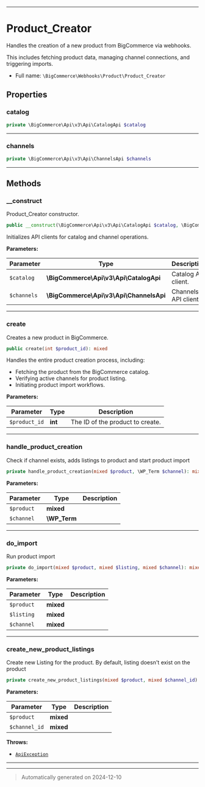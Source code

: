 ***

# Product_Creator

Handles the creation of a new product from BigCommerce via webhooks.

This includes fetching product data, managing channel connections, and triggering imports.

* Full name: `\BigCommerce\Webhooks\Product\Product_Creator`



## Properties


### catalog



```php
private \BigCommerce\Api\v3\Api\CatalogApi $catalog
```






***

### channels



```php
private \BigCommerce\Api\v3\Api\ChannelsApi $channels
```






***

## Methods


### __construct

Product_Creator constructor.

```php
public __construct(\BigCommerce\Api\v3\Api\CatalogApi $catalog, \BigCommerce\Api\v3\Api\ChannelsApi $channels): mixed
```

Initializes API clients for catalog and channel operations.






**Parameters:**

| Parameter | Type | Description |
|-----------|------|-------------|
| `$catalog` | **\BigCommerce\Api\v3\Api\CatalogApi** | Catalog API client. |
| `$channels` | **\BigCommerce\Api\v3\Api\ChannelsApi** | Channels API client. |





***

### create

Creates a new product in BigCommerce.

```php
public create(int $product_id): mixed
```

Handles the entire product creation process, including:
- Fetching the product from the BigCommerce catalog.
- Verifying active channels for product listing.
- Initiating product import workflows.






**Parameters:**

| Parameter | Type | Description |
|-----------|------|-------------|
| `$product_id` | **int** | The ID of the product to create. |





***

### handle_product_creation

Check if channel exists, adds listings to product and start product import

```php
private handle_product_creation(mixed $product, \WP_Term $channel): mixed
```








**Parameters:**

| Parameter | Type | Description |
|-----------|------|-------------|
| `$product` | **mixed** |  |
| `$channel` | **\WP_Term** |  |





***

### do_import

Run product import

```php
private do_import(mixed $product, mixed $listing, mixed $channel): mixed
```








**Parameters:**

| Parameter | Type | Description |
|-----------|------|-------------|
| `$product` | **mixed** |  |
| `$listing` | **mixed** |  |
| `$channel` | **mixed** |  |





***

### create_new_product_listings

Create new Listing for the product. By default, listing doesn't exist on the product

```php
private create_new_product_listings(mixed $product, mixed $channel_id): \BigCommerce\Api\v3\Model\ListingCollectionResponse
```








**Parameters:**

| Parameter | Type | Description |
|-----------|------|-------------|
| `$product` | **mixed** |  |
| `$channel_id` | **mixed** |  |




**Throws:**

- [`ApiException`](../../Api/v3/ApiException.md)



***


***
> Automatically generated on 2024-12-10
